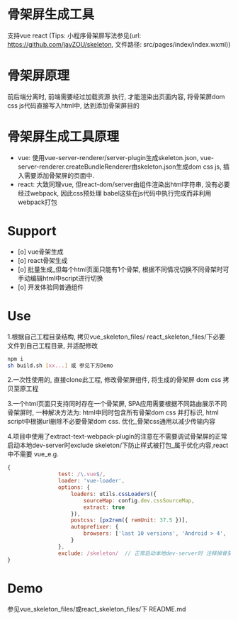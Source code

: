 # 骨架屏生成工具
支持vue react
(Tips: 小程序骨架屏写法参见(url: https://github.com/jayZOU/skeleton, 文件路径: src/pages/index/index.wxml))

# 骨架屏原理
前后端分离时, 前端需要经过加载资源 执行, 才能渲染出页面内容, 将骨架屏dom css js代码直接写入html中, 达到添加骨架屏目的
# 骨架屏生成工具原理
- vue: 使用vue-server-renderer/server-plugin生成skeleton.json, vue-server-renderer.createBundleRenderer由skeleton.json生成dom css js, 插入需要添加骨架屏的页面中.
- react: 大致同理vue, 但react-dom/server由组件渲染出html字符串, 没有必要经过webpack, 
因此css预处理 babel这些在js代码中执行完成而非利用webpack打包

# Support
- [o] vue骨架生成
- [o] react骨架生成
- [o] 批量生成_但每个html页面只能有1个骨架, 根据不同情况切换不同骨架时可手动编辑html中script进行切换
- [o] 开发体验同普通组件

# Use
1.根据自己工程目录结构, 拷贝vue_skeleton_files/ react_skeleton_files/下必要文件到自己工程目录, 并适配修改
```bash
npm i
sh build.sh [xx...] 或 参见下方Demo
```

2.一次性使用的, 直接clone此工程, 修改骨架屏组件, 将生成的骨架屏 dom css 拷贝至原工程

3.一个html页面只支持同时存在一个骨架屏, SPA应用需要根据不同路由展示不同骨架屏时, 一种解决方法为:
html中同时包含所有骨架dom css 并打标识, html script中根据url删除不必要骨架dom css. 优化_骨架css通用以减少传输内容

4.项目中使用了extract-text-webpack-plugin的注意在不需要调试骨架屏的正常启动本地dev-server时exclude skeleton/下防止样式被打包_属于优化内容,react中不需要
vue_e.g.
```javascript
{
                test: /\.vue$/,
                loader: 'vue-loader',
                options: {
                    loaders: utils.cssLoaders({
                        sourceMap: config.dev.cssSourceMap,
                        extract: true
                    }),
                    postcss: [px2rem({ remUnit: 37.5 })],
                    autoprefixer: {
                        browsers: ['last 10 versions', 'Android > 4', 'iOS > 6', 'Safari > 6']
                    }
                },
                exclude: /skeleton/  // 正常启动本地dev-server时 注释掉骨架屏组件引用后新增此行, 开发调试骨架屏时注释本行
}

```

# Demo
参见vue_skeleton_files/或react_skeleton_files/下 README.md




